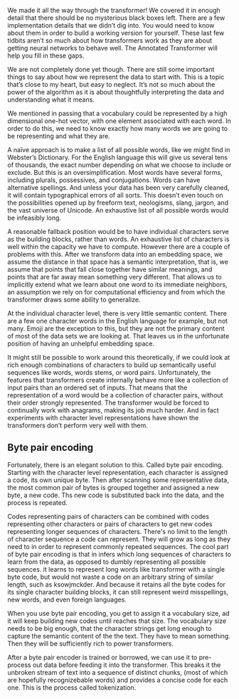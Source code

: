 We made it all the way through the transformer! We covered it in enough detail that there should be no mysterious black boxes left. There are a few implementation details that we didn’t dig into. You would need to know about them in order to build a working version for yourself. These last few tidbits aren’t so much about how transformers work as they are about getting neural networks to behave well. The Annotated Transformer will help you fill in these gaps.

We are not completely done yet though. There are still some important things to say about how we represent the data to start with. This is a topic that’s close to my heart, but easy to neglect. It’s not so much about the power of the algorithm as it is about thoughtfully interpreting the data and understanding what it means.

We mentioned in passing that a vocabulary could be represented by a high dimensional one-hot vector, with one element associated with each word. In order to do this, we need to know exactly how many words we are going to be representing and what they are.

A naïve approach is to make a list of all possible words, like we might find in Webster’s Dictionary. For the English language this will give us several tens of thousands, the exact number depending on what we choose to include or exclude. But this is an oversimplification. Most words have several forms, including plurals, possessives, and conjugations. Words can have alternative spellings. And unless your data has been very carefully cleaned, it will contain typographical errors of all sorts. This doesn’t even touch on the possibilities opened up by freeform text, neologisms, slang, jargon, and the vast universe of Unicode. An exhaustive list of all possible words would be infeasibly long.

A reasonable fallback position would be to have individual characters serve as the building blocks, rather than words. An exhaustive list of characters is well within the capacity we have to compute. However there are a couple of problems with this. After we transform data into an embedding space, we assume the distance in that space has a semantic interpretation, that is, we assume that points that fall close together have similar meanings, and points that are far away mean something very different. That allows us to implicitly extend what we learn about one word to its immediate neighbors, an assumption we rely on for computational efficiency and from which the transformer draws some ability to generalize.

At the individual character level, there is very little semantic content. There are a few one character words in the English language for example, but not many. Emoji are the exception to this, but they are not the primary content of most of the data sets we are looking at. That leaves us in the unfortunate position of having an unhelpful embedding space.

It might still be possible to work around this theoretically, if we could look at rich enough combinations of characters to build up semantically useful sequences like words, words stems, or word pairs. Unfortunately, the features that transformers create internally behave more like a collection of input pairs than an ordered set of inputs. That means that the representation of a word would be a collection of character pairs, without their order strongly represented. The transformer would be forced to continually work with anagrams, making its job much harder. And in fact experiments with character level representations have shown the transformers don’t perform very well with them.

## Byte pair encoding
Fortunately, there is an elegant solution to this. Called byte pair encoding. Starting with the character level representation, each character is assigned a code, its own unique byte. Then after scanning some representative data, the most common pair of bytes is grouped together and assigned a new byte, a new code. Ths new code is substituted back into the data, and the process is repeated.

Codes representing pairs of characters can be combined with codes representing other characters or pairs of characters to get new codes representing longer sequences of characters. There's no limit to the length of character sequence a code can represent. They will grow as long as they need to in order to represent commonly repeated sequences. The cool part of byte pair encoding is that in infers which long sequences of characters to learn from the data, as opposed to dumbly representing all possible sequences. it learns to represent long words like transformer with a single byte code, but would not waste a code on an arbitrary string of similar length, such as ksowjmckder. And because it retains all the byte codes for its single character building blocks, it can still represent weird misspellings, new words, and even foreign languages.

When you use byte pair encoding, you get to assign it a vocabulary size, ad it will keep building new codes until reaches that size. The vocabulary size needs to be big enough, that the character strings get long enough to capture the semantic content of the the text. They have to mean something. Then they will be sufficiently rich to power transformers.

After a byte pair encoder is trained or borrowed, we can use it to pre-process out data before feeding it into the transformer. This breaks it the unbroken stream of text into a sequence of distinct chunks, (most of which are hopefully recognizebable words) and provides a concise code for each one. This is the process called tokenization.
